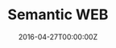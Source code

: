 ---
title: Semantic WEB
summary: XML, XML Schema (XSD), XPath and XSL | RDFS ontology | OWL ontology | SPARQL queries
tags:
- Other
date: "2016-04-27T00:00:00Z"

# Optional external URL for project (replaces project detail page).
external_link: https://github.com/rkapsalis/Semantic-Web

image:
  caption: Photo by rawpixel on Unsplash
  focal_point: Smart

links:
url_code: ""
url_pdf: ""
url_slides: ""
url_video: ""

# Slides (optional).
#   Associate this project with Markdown slides.
#   Simply enter your slide deck's filename without extension.
#   E.g. `slides = "example-slides"` references `content/slides/example-slides.md`.
#   Otherwise, set `slides = ""`.
slides: ""
---